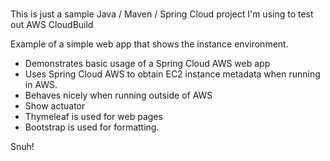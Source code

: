 # 
This is just a sample Java / Maven / Spring Cloud project I'm using to test out AWS CloudBuild                          
    
Example of a simple web app that shows the instance environment.    
- Demonstrates basic usage of a Spring Cloud AWS web app   
- Uses Spring Cloud AWS to obtain EC2 instance metadata when running in AWS.   
- Behaves nicely when running outside of AWS    
- Show actuator  
- Thymeleaf is used for web pages      
- Bootstrap is used for formatting.    

Snuh! 
       
 
